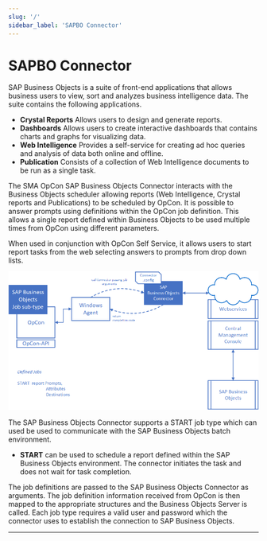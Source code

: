 ```yaml
---
slug: '/'
sidebar_label: 'SAPBO Connector'
---
```


# SAPBO Connector
SAP Business Objects is a suite of front-end applications that allows business users to view, sort and analyzes business intelligence data. 
The suite contains the following applications.

- **Crystal Reports**       Allows users to design and generate reports.
- **Dashboards**            Allows users to create interactive dashboards that contains charts and graphs for visualizing data.
- **Web Intelligence**      Provides a self-service for creating ad hoc queries and analysis of data both online and offline. 
- **Publication**           Consists of a collection of Web Intelligence documents to be run as a single task. 

The SMA OpCon SAP Business Objects Connector interacts with the Business Objects scheduler allowing reports (Web Intelligence, Crystal reports and Publications) to be scheduled by OpCon. 
It is possible to answer prompts using definitions within the OpCon job definition. This allows a single report defined within Business Objects to be used multiple times from OpCon using 
different parameters.

When used in conjunction with OpCon Self Service, it allows users to start report tasks from the web selecting answers to prompts from drop down lists. 

![SAP Business Objects Overview](../static/img/sapbo-connector-overview.png)

The SAP Business Objects Connector supports a START job type which can used be used to communicate with the SAP Business Objects batch environment.

- **START**    can be used to schedule a report defined within the SAP Business Objects environment. The connector initiates the task and does not wait for task completion.

The job definitions are passed to the SAP Business Objects Connector as arguments. The job definition information received from OpCon is then mapped to the appropriate structures 
and the Business Objects Server is called. Each job type requires a valid user and password which the connector uses to establish the connection to SAP Business Objects. 

---
